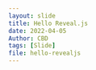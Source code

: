 ```yaml
---
layout: slide
title: Hello Reveal.js
date: 2022-04-05
Author: CBD
tags: [Slide]
file: hello-revealjs
---
```


